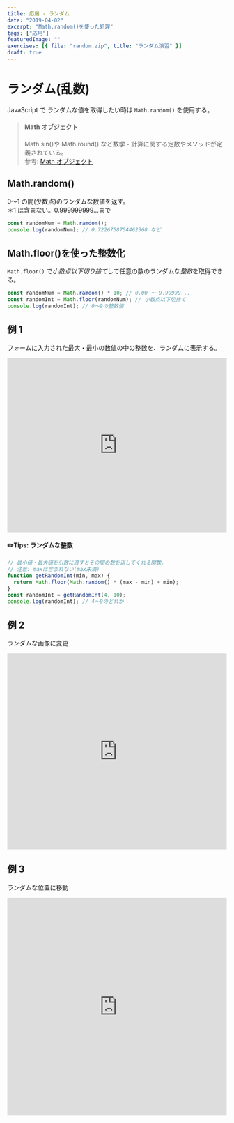 ```yaml
---
title: 応用 - ランダム
date: "2019-04-02"
excerpt: "Math.random()を使った処理"
tags: ["応用"]
featuredImage: ""
exercises: [{ file: "random.zip", title: "ランダム演習" }]
draft: true
---
```


# ランダム(乱数)

JavaScript で ランダムな値を取得したい時は
`Math.random()` を使用する。

> #### Math オブジェクト
>
> Math.sin()や Math.round() など数学・計算に関する定数やメソッドが定義されている。  
> 参考: [Math オブジェクト](http://javascript.pc-users.net/builtin/math/)

## Math.random()

0〜1 の間(少数点)のランダムな数値を返す。  
＊1 は含まない。0.999999999...まで

```js
const randomNum = Math.ramdom();
console.log(randomNum); // 0.7226758754462368 など
```

## Math.floor()を使った整数化

`Math.floor()` で*小数点以下切り捨て*して任意の数のランダムな*整数*を取得できる。

```js
const randomNum = Math.ramdom() * 10; // 0.00 〜 9.99999...
const randomInt = Math.floor(randomNum); // 小数点以下切捨て
console.log(randomInt); // 0〜9の整数値
```

## 例 1

フォームに入力された最大・最小の数値の中の整数を、ランダムに表示する。

<iframe height="400" style="width: 100%;" scrolling="no" title="Random" src="https://codepen.io/RsakaiForEducation/embed/abbVZRY?height=265&theme-id=0&default-tab=js,result" frameborder="no" allowtransparency="true" allowfullscreen="true">
  See the Pen <a href='https://codepen.io/RsakaiForEducation/pen/abbVZRY'>Random</a> by R Sakai
  (<a href='https://codepen.io/RsakaiForEducation'>@RsakaiForEducation</a>) on <a href='https://codepen.io'>CodePen</a>.
</iframe>

#### ✏️Tips: ランダムな整数

```js
// 最小値・最大値を引数に渡すとその間の数を返してくれる関数。
// 注意: maxは含まれない(max未満)
function getRandomInt(min, max) {
  return Math.floor(Math.random() * (max - min) + min);
}
const randomInt = getRandomInt(4, 10);
console.log(randomInt); // 4〜9のどれか
```

## 例 2

ランダムな画像に変更

<iframe height="450" style="width: 100%;" scrolling="no" title="Random Img" src="https://codepen.io/RsakaiForEducation/embed/dyyZppB?height=265&theme-id=0&default-tab=js,result" frameborder="no" allowtransparency="true" allowfullscreen="true">
  See the Pen <a href='https://codepen.io/RsakaiForEducation/pen/dyyZppB'>Random Img</a> by R Sakai
  (<a href='https://codepen.io/RsakaiForEducation'>@RsakaiForEducation</a>) on <a href='https://codepen.io'>CodePen</a>.
</iframe>

## 例 3

ランダムな位置に移動

<iframe height="500" style="width: 100%;" scrolling="no" title="Random Position" src="https://codepen.io/RsakaiForEducation/embed/ZEEaLgX?height=265&theme-id=0&default-tab=js,result" frameborder="no" allowtransparency="true" allowfullscreen="true">
  See the Pen <a href='https://codepen.io/RsakaiForEducation/pen/ZEEaLgX'>Random Position</a> by R Sakai
  (<a href='https://codepen.io/RsakaiForEducation'>@RsakaiForEducation</a>) on <a href='https://codepen.io'>CodePen</a>.
</iframe>

